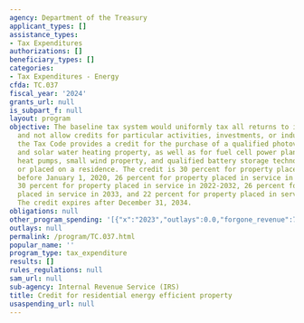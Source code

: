 ```yaml
---
agency: Department of the Treasury
applicant_types: []
assistance_types:
- Tax Expenditures
authorizations: []
beneficiary_types: []
categories:
- Tax Expenditures - Energy
cfda: TC.037
fiscal_year: '2024'
grants_url: null
is_subpart_f: null
layout: program
objective: The baseline tax system would uniformly tax all returns to investments
  and not allow credits for particular activities, investments, or industries. However,
  the Tax Code provides a credit for the purchase of a qualified photovoltaic property
  and solar water heating property, as well as for fuel cell power plants, geothermal
  heat pumps, small wind property, and qualified battery storage technology used in
  or placed on a residence. The credit is 30 percent for property placed in service
  before January 1, 2020, 26 percent for property placed in service in 2020-2021,
  30 percent for property placed in service in 2022-2032, 26 percent for property
  placed in service in 2033, and 22 percent for property placed in service in 2034.
  The credit expires after December 31, 2034.
obligations: null
other_program_spending: '[{"x":"2023","outlays":0.0,"forgone_revenue":7090000000.0},{"x":"2024","outlays":0.0,"forgone_revenue":6350000000.0},{"x":"2025","outlays":0.0,"forgone_revenue":6690000000.0}]'
outlays: null
permalink: /program/TC.037.html
popular_name: ''
program_type: tax_expenditure
results: []
rules_regulations: null
sam_url: null
sub-agency: Internal Revenue Service (IRS)
title: Credit for residential energy efficient property
usaspending_url: null
---
```

